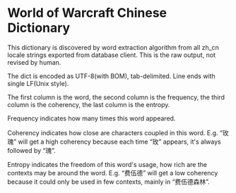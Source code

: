# World of Warcraft Chinese Dictionary

This dictionary is discovered by word extraction algorithm from all zh_cn locale strings exported from database client. This is the raw output, not revised by human.

The dict is encoded as UTF-8(with BOM), tab-delimited. Line ends with single LF(Unix style).

The first column is the word, the second column is the frequency, the third column is the coherency, the last column is the entropy.

Frequency indicates how many times this word appeared.

Coherency indicates how close are characters coupled in this word. E.g. “玫瑰” will get a high coherency because each time “玫” appears, it's always followed by “瑰”.

Entropy indicates the freedom of this word's usage, how rich are the contexts may be around the word. E.g. “费伍德” will get a low coherency because it could only be used in few contexts, mainly in “费伍德森林”.
